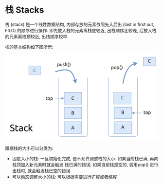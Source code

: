 # 栈 Stacks

栈 (stack) 是一个线性数据结构, 内部存放的元素依照先入后出 (last in first out, FILO) 的顺序进行操作.
即先放入栈的元素离栈底较近, 出栈顺序比较晚, 后放入栈的元素离栈顶较近, 出栈顺序较早.

栈的基本结构如下图所示:

![stack](assets/stack.svg)

跟据栈的大小可以分类为:

- 固定大小的栈: 一旦初始化完成, 便不允许调整栈的大小. 如果当前栈已满, 再向栈顶加入新元素时就会触发
  栈已满的错误; 如果当前栈是空的, 调用pop() 进行出栈时, 就会触发栈已空的错误
- 可以动态调整大小的栈: 可以根据需要进行扩容或者缩容